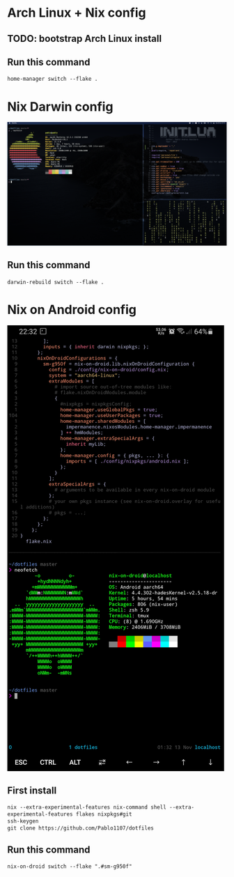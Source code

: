 # Arch Linux + Nix config

## TODO: bootstrap Arch Linux install

## Run this command
```
home-manager switch --flake .
```

# Nix Darwin config

![Nix Darwin Screenshot](./screenshots/nix-darwin-screenshot.png)

## Run this command
```
darwin-rebuild switch --flake .
```

# Nix on Android config

![Nix on Droid Screenshot](./screenshots/nix-on-droid-screenshot.jpg)

## First install
```
nix --extra-experimental-features nix-command shell --extra-experimental-features flakes nixpkgs#git
ssh-keygen
git clone https://github.com/Pablo1107/dotfiles
```

## Run this command
```
nix-on-droid switch --flake ".#sm-g950f"
```
